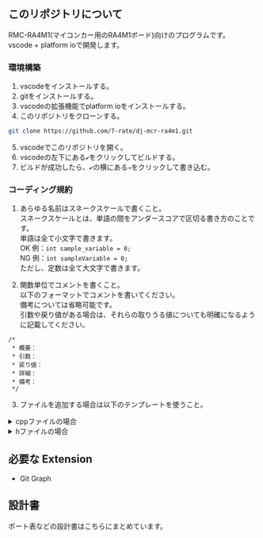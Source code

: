 ## このリポジトリについて

RMC-RA4M1(マイコンカー用のRA4M1ボード)向けのプログラムです。  
vscode + platform ioで開発します。

### 環境構築

1. vscodeをインストールする。
2. gitをインストールする。
3. vscodeの拡張機能でplatform ioをインストールする。
4. このリポジトリをクローンする。

```bash
git clone https://github.com/7-rate/dj-mcr-ra4m1.git
```

5. vscodeでこのリポジトリを開く。
6. vscodeの左下にある`✔`をクリックしてビルドする。
7. ビルドが成功したら、`✔`の横にある`→`をクリックして書き込む。

### コーディング規約

1. あらゆる名前はスネークスケールで書くこと。  
   スネークスケールとは、単語の間をアンダースコアで区切る書き方のことです。  
   単語は全て小文字で書きます。  
   OK 例：`int sample_variable = 0;`  
   NG 例：`int sampleVariable = 0;`  
   ただし、定数は全て大文字で書きます。

2. 関数単位でコメントを書くこと。  
   以下のフォーマットでコメントを書いてください。  
   備考については省略可能です。  
   引数や戻り値がある場合は、それらの取りうる値についても明確になるように記載してください。

```
/*
 * 概要：
 * 引数：
 * 戻り値：
 * 詳細：
 * 備考：
 */
```

3. ファイルを追加する場合は以下のテンプレートを使うこと。
<details><summary>cppファイルの場合</summary><div>

```cpp
/*
 * 概要：
 */
/******************************************************************/
/* Definitions                                                    */
/******************************************************************/
/***********************************/
/* Local definitions               */
/***********************************/

/***********************************/
/* Local Variables                 */
/***********************************/

/***********************************/
/* Global Variables                */
/***********************************/

/******************************************************************/
/* Implementation                                                 */
/******************************************************************/
/***********************************/
/* Local functions                 */
/***********************************/

/***********************************/
/* Class implementions             */
/***********************************/

/***********************************/
/* Global functions                */
/***********************************/
```

</div></details>

<details><summary>hファイルの場合</summary><div>

```h
/*
 * 概要：
 */
/******************************************************************/
/* Definitions                                                    */
/******************************************************************/
/***********************************/
/* Global definitions              */
/***********************************/

/***********************************/
/* Class                           */
/***********************************/

/***********************************/
/* Global functions                */
/***********************************/


/***********************************/
/* Global Variables                */
/***********************************/
```

</div></details>

## 必要な Extension

- Git Graph

## 設計書

ポート表などの設計書はこちらにまとめています。
